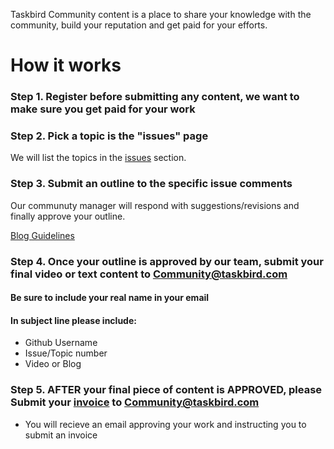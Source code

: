 Taskbird Community content is a place to share your knowledge with the community, build your reputation and get paid for your efforts.

# How it works 

### **Step 1**. Register before submitting any content, we want to make sure you get paid for your work

### **Step 2**. Pick a topic is the "issues" page
We will list the topics in the [issues](https://github.com/Taskbird/community-content/issues) section. 

### **Step 3**. Submit an outline to the specific issue comments

Our communuty manager will respond with suggestions/revisions and finally approve your outline.

[Blog Guidelines](https://github.com/Taskbird/community-content/blob/main/Guest%20Blog%20Writing%20TB%20Mid_.pdf)

### **Step 4**. Once your outline is approved by our team, submit your final video or text content to Community@taskbird.com

#### Be sure to include your real name in your email
#### In subject line please include:
- Github Username  
- Issue/Topic number 
- Video or Blog 


### **Step 5**. AFTER your final piece of content is APPROVED, please Submit your [invoice](https://github.com/Taskbird/community-content/blob/main/INVOICE%20Taskbird%20Writer's%20Community.pdf) to Community@taskbird.com

- You will recieve an email approving your work and instructing you to submit an invoice 




